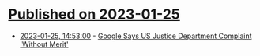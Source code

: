 # [Published on 2023-01-25](index.md)

* [2023-01-25, 14:53:00](https://news.slashdot.org/story/23/01/25/1453229/google-says-us-justice-department-complaint-without-merit?utm_source=rss1.0mainlinkanon&utm_medium=feed) - [Google Says US Justice Department Complaint 'Without Merit'](https://news.slashdot.org/story/23/01/25/1453229/google-says-us-justice-department-complaint-without-merit?utm_source=rss1.0mainlinkanon&utm_medium=feed)
